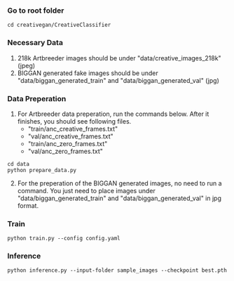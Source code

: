 ### Go to root folder
```
cd creativegan/CreativeClassifier
```
### Necessary Data
1. 218k Artbreeder images should be under "data/creative_images_218k" (jpeg)
2. BIGGAN generated fake images should be under "data/biggan_generated_train" and "data/biggan_generated_val" (jpg)

### Data Preperation
1. For Artbreeder data preperation, run the commands below. After it finishes, you should see following files. 
    * "train/anc_creative_frames.txt"
    * "val/anc_creative_frames.txt"
    * "train/anc_zero_frames.txt"
    * "val/anc_zero_frames.txt"
```
cd data
python prepare_data.py
```

2. For the preperation of the BIGGAN generated images, no need to run a command. You just need to place images under "data/biggan_generated_train" and "data/biggan_generated_val" in jpg format.


### Train
``` 
python train.py --config config.yaml 
```

### Inference
``` 
python inference.py --input-folder sample_images --checkpoint best.pth 
```

